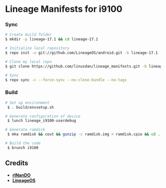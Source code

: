 # Lineage Manifests for i9100 #

### Sync ###

```bash
# Create build folder
$ mkdir -p lineage-17.1 && cd lineage-17.1

# Initialize local repository
$ repo init -u git://github.com/LineageOS/android.git -b lineage-17.1

# Clone my local repo
$ git clone https://github.com/linusdan/lineage_manifests.git -b lineage-17.x .repo/local_manifests

# Sync
$ repo sync -c --force-sync --no-clone-bundle --no-tags
```

### Build ###

```bash
# Set up environment
 $ . build/envsetup.sh

# Generate configuration of device
 $ lunch lineage_i9100-userdebug

# Generate ramdisk
 $ mka ramdisk && cout && gunzip -c ramdisk.img > ramdisk.cpio && cd ../../../..

# Build the code
 $ brunch i9100
 ```

Credits
-------
* [**rINanDO**](https://github.com/rINanDO)
* [**LineageOS**](https://github.com/LineageOS)
